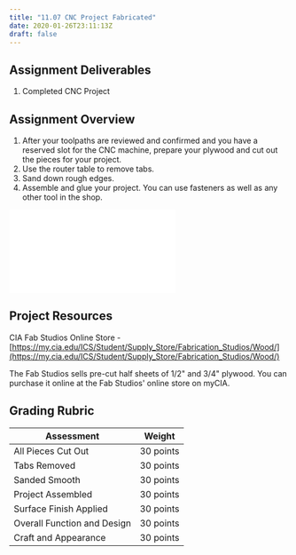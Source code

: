 ```yaml
---
title: "11.07 CNC Project Fabricated"
date: 2020-01-26T23:11:13Z
draft: false
---
```


## Assignment Deliverables

1. Completed CNC Project

## Assignment Overview

1. After your toolpaths are reviewed and confirmed and you have a reserved slot for the CNC machine, prepare your plywood and cut out the pieces for your project.
2. Use the router table to remove tabs.
3. Sand down rough edges.
4. Assemble and glue your project. You can use fasteners as well as any other tool in the shop.

![Link to included file contents](../../../../digital-fabrication/shopbot-securing-the-workpiece.md)

## Project Resources

CIA Fab Studios Online Store - [https://my.cia.edu/ICS/Student/Supply_Store/Fabrication_Studios/Wood/](https://my.cia.edu/ICS/Student/Supply_Store/Fabrication_Studios/Wood/)

The Fab Studios sells pre-cut half sheets of 1/2" and 3/4" plywood. You can purchase it online at the Fab Studios' online store on myCIA.

## Grading Rubric

<div class="responsive-table-markdown">

| Assessment                  | Weight    |
| --------------------------- | --------- |
| All Pieces Cut Out          | 30 points |
| Tabs Removed                | 30 points |
| Sanded Smooth               | 30 points |
| Project Assembled           | 30 points |
| Surface Finish Applied      | 30 points |
| Overall Function and Design | 30 points |
| Craft and Appearance        | 30 points |

</div>
